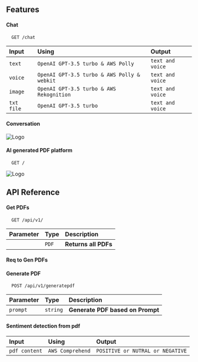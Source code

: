 ## Features

#### Chat

```http
  GET /chat
```

| Input      | Using                                       | Output           |
| :--------- | :------------------------------------------ | :--------------- |
| `text`     | `OpenAI GPT-3.5 turbo & AWS Polly`          | `text and voice` |
| `voice`    | `OpenAI GPT-3.5 turbo & AWS Polly & webkit` | `text and voice` |
| `image`    | `OpenAI GPT-3.5 turbo & AWS Rekognition`    | `text and voice` |
| `txt file` | `OpenAI GPT-3.5 turbo`                      | `text and voice` |

#### Conversation

![Logo](https://i.ibb.co/G3QxHL1/screencapture-aipdf-vercel-app-chat-2023-07-14-05-38-42.png)

#### AI generated PDF platform

```http
  GET /
```

![Logo](https://i.ibb.co/v3b1Tw8/screencapture-localhost-3000-2023-07-14-08-45-02.png)

## API Reference

#### Get PDFs

```http
  GET /api/v1/
```

| Parameter | Type  | Description          |
| :-------- | :---- | :------------------- |
|           | `PDF` | **Returns all PDFs** |

#### Req to Gen PDFs

#### Generate PDF

```http
  POST /api/v1/generatepdf
```

| Parameter | Type     | Description                      |
| :-------- | :------- | :------------------------------- |
| `prompt`  | `string` | **Generate PDF based on Prompt** |

#### Sentiment detection from pdf

| Input         | Using            | Output                           |
| :------------ | :--------------- | :------------------------------- |
| `pdf content` | `AWS Comprehend` | `POSITIVE or NUTRAL or NEGATIVE` |
